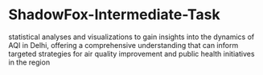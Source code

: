 # ShadowFox-Intermediate-Task
statistical analyses and visualizations to gain insights into the dynamics of AQI in Delhi, offering a comprehensive understanding that can inform targeted strategies for air quality improvement and public health initiatives in the region
